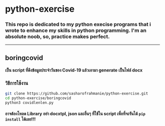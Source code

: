 # python-exercise
### This repo is dedicated to my python execise programs that i wrote to enhance my skills in python programming. I'm an absolute noob, so, practice makes perfect.
---
## boringcovid
#### เป็น script ที่ดึงข้อมูลประจำวันของ Covid-19 แล้วเอามา generate เป็นไฟล์ docx
### วิธีการใช้งาน
```bash
git clone https://github.com/sasharofrahmanie/python-exercise.git
cd python-exercise/boringcovid
python3 covidlenlen.py
```
#### อาจต้องโหลด Library อย่า docxtpl, json และอื่นๆ ที่ใช้ใน script เพื่อที่จะรันได้ `pip install` ได้เลย!!!
